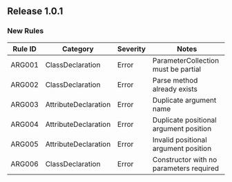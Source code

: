 ## Release 1.0.1

### New Rules

Rule ID | Category | Severity | Notes
--------|----------|----------|-------
ARG001 | ClassDeclaration | Error | ParameterCollection must be partial
ARG002 | ClassDeclaration | Error | Parse method already exists
ARG003 | AttributeDeclaration | Error | Duplicate argument name
ARG004 | AttributeDeclaration | Error | Duplicate positional argument position
ARG005 | AttributeDeclaration | Error | Invalid positional argument position
ARG006 | ClassDeclaration | Error | Constructor with no parameters required